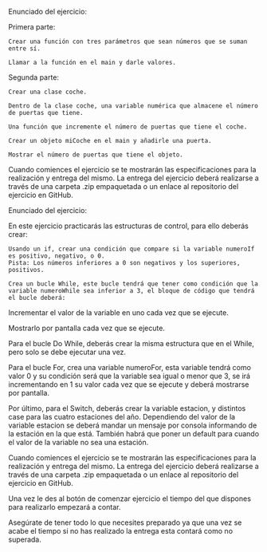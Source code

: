 Enunciado del ejercicio: 

Primera parte:

    Crear una función con tres parámetros que sean números que se suman entre sí.

    Llamar a la función en el main y darle valores.

Segunda parte:

    Crear una clase coche.

    Dentro de la clase coche, una variable numérica que almacene el número de puertas que tiene.

    Una función que incremente el número de puertas que tiene el coche.

    Crear un objeto miCoche en el main y añadirle una puerta.

    Mostrar el número de puertas que tiene el objeto.

Cuando comiences el ejercicio se te mostrarán las especificaciones para la realización y entrega del mismo. La entrega del ejercicio deberá realizarse a través de una carpeta .zip empaquetada o un enlace al repositorio del ejercicio en GitHub.

Enunciado del ejercicio: 

En este ejercicio practicarás las estructuras de control, para ello deberás crear:

    Usando un if, crear una condición que compare si la variable numeroIf es positivo, negativo, o 0.
    Pista: Los números inferiores a 0 son negativos y los superiores, positivos.

    Crea un bucle While, este bucle tendrá que tener como condición que la variable numeroWhile sea inferior a 3, el bloque de código que tendrá el bucle deberá:

Incrementar el valor de la variable en uno cada vez que se ejecute.

Mostrarlo por pantalla cada vez que se ejecute.

Para el bucle Do While, deberás crear la misma estructura que en el While, pero solo se debe ejecutar una vez.

Para el bucle For, crea una variable numeroFor, esta variable tendrá como valor 0 y su condición será que la variable sea igual o menor que 3, se irá incrementando en 1 su valor cada vez que se ejecute y deberá mostrarse por pantalla.

Por último, para el Switch, deberás crear la variable estacion, y distintos case para las cuatro estaciones del año. Dependiendo del valor de la variable estacion se deberá mandar un mensaje por consola informando de la estación en la que está. También habrá que poner un default para cuando el valor de la variable no sea una estación.

Cuando comiences el ejercicio se te mostrarán las especificaciones para la realización y entrega del mismo. La entrega del ejercicio deberá realizarse a través de una carpeta .zip empaquetada o un enlace al repositorio del ejercicio en GitHub.

Una vez le des al botón de comenzar ejercicio el tiempo del que dispones para realizarlo empezará a contar.

Asegúrate de tener todo lo que necesites preparado ya que una vez se acabe el tiempo si no has realizado la entrega esta contará como no superada.